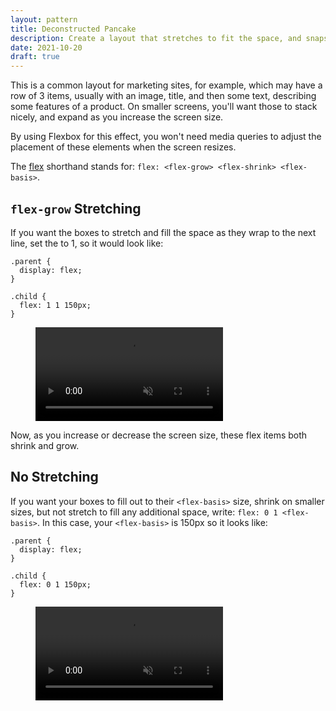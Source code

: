 ```yaml
---
layout: pattern
title: Deconstructed Pancake
description: Create a layout that stretches to fit the space, and snaps to the next line at a minimum size.
date: 2021-10-20
draft: true
---
```


This is a common layout for marketing sites, for example, which may have a row of 3 items, usually with an image, title, and then some text, describing some features of a product. On smaller screens, you'll want those to stack nicely, and expand as you increase the screen size.

By using Flexbox for this effect, you won't need media queries to adjust the placement of these elements when the screen resizes.

The [flex](https://developer.mozilla.org/en-US/docs/Web/CSS/flex) shorthand stands for: `flex: <flex-grow> <flex-shrink> <flex-basis>`.

## `flex-grow` Stretching

If you want the boxes to stretch and fill the space as they wrap to the next line, set the <flex-grow> to 1, so it would look like:

```css/5
.parent {
  display: flex;
}

.child {
  flex: 1 1 150px;
}
```

<figure class='w-figure'>
  <video controls autoplay loop muted playsinline class='w-screenshot'>
    <source src='https://storage.googleapis.com/web-dev-assets/one-line-layouts/02-deconstructed-pancake-2.mp4'>
  </video>
</figure>

Now, as you increase or decrease the screen size,  these flex items both shrink and grow.

## No Stretching

If you want your boxes to fill out to their `<flex-basis>` size, shrink on smaller sizes, but not stretch to fill any additional space, write: `flex: 0 1 <flex-basis>`. In this case, your `<flex-basis>` is 150px so it looks like:

```css/5
.parent {
  display: flex;
}

.child {
  flex: 0 1 150px;
}
```

<figure class='w-figure'>
  <video controls autoplay loop muted playsinline class='w-screenshot'>
    <source src='https://storage.googleapis.com/web-dev-assets/one-line-layouts/02-deconstructed-pancake-1.mp4'>
  </video>
</figure>
